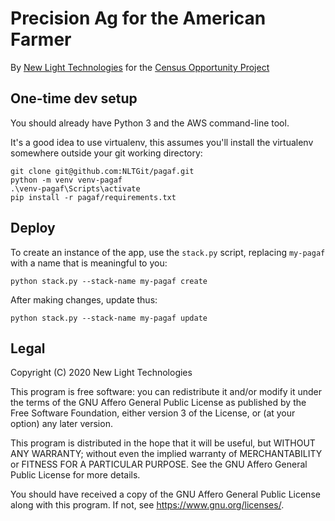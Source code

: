 # Precision Ag for the American Farmer

By [New Light Technologies](https://newlighttechnologies.com/) for the [Census Opportunity Project](https://newlighttechnologies.com/)


## One-time dev setup

You should already have Python 3 and the AWS command-line tool.

It's a good idea to use virtualenv, this assumes you'll install the virtualenv somewhere outside your git working directory:

```
git clone git@github.com:NLTGit/pagaf.git
python -m venv venv-pagaf
.\venv-pagaf\Scripts\activate
pip install -r pagaf/requirements.txt
```


## Deploy


To create an instance of the app, use the `stack.py` script, replacing `my-pagaf` with a name that is meaningful to you:

```
python stack.py --stack-name my-pagaf create
```

After making changes, update thus:

```
python stack.py --stack-name my-pagaf update
```


## Legal

Copyright (C) 2020 New Light Technologies

This program is free software: you can redistribute it and/or modify
it under the terms of the GNU Affero General Public License as published by
the Free Software Foundation, either version 3 of the License, or
(at your option) any later version.

This program is distributed in the hope that it will be useful,
but WITHOUT ANY WARRANTY; without even the implied warranty of
MERCHANTABILITY or FITNESS FOR A PARTICULAR PURPOSE.  See the
GNU Affero General Public License for more details.

You should have received a copy of the GNU Affero General Public License
along with this program.  If not, see <https://www.gnu.org/licenses/>.
